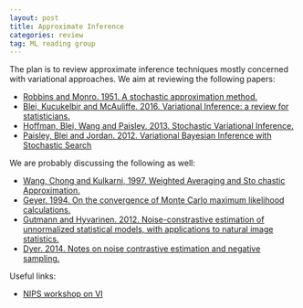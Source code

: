 ```yaml
---
layout: post
title: Approximate Inference
categories: review
tag: ML reading group
---
```



The plan is to review approximate inference techniques mostly concerned with variational approaches.
We aim at reviewing the following papers:

* [Robbins and Monro. 1951. A stochastic approximation method.](https://www.jstor.org/stable/2236626?seq=1#page_scan_tab_contents)
* [Blei, Kucukelbir and McAuliffe. 2016. Variational Inference: a review for statisticians.](https://arxiv.org/abs/1601.00670)
* [Hoffman, Blei, Wang and Paisley. 2013. Stochastic Variational Inference.](http://www.columbia.edu/~jwp2128/Papers/HoffmanBleiWangPaisley2013.pdf)
* [Paisley, Blei and Jordan. 2012. Variational Bayesian Inference with Stochastic Search](http://www.columbia.edu/~jwp2128/Papers/PaisleyBleiJordan2012b.pdf)


We are probably discussing the following as well:

* [Wang, Chong and Kulkarni, 1997. Weighted Averaging and Sto chastic Approximation.](http://www.cs.jhu.edu/~ijwang/pub/mcss_Mar20.pdf)
* [Geyer. 1994. On the convergence of Monte Carlo maximum likelihood calculations.](https://www2.stat.duke.edu/~scs/Courses/Stat376/Papers/GibbsFieldEst/GeyerConvergeMCMaxLik1994.pdf)
* [Gutmann and Hyvarinen. 2012. Noise-constrastive estimation of unnormalized statistical models, with applications to natural image statistics.](http://www.jmlr.org/papers/volume13/gutmann12a/gutmann12a.pdf)
* [Dyer. 2014. Notes on noise contrastive estimation and negative sampling.](http://arxiv.org/pdf/1410.8251v1.pdf)


Useful links:

* [NIPS workshop on VI](https://sites.google.com/site/variationalworkshop/)

